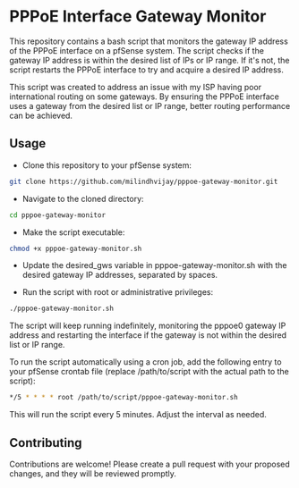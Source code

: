 # PPPoE Interface Gateway Monitor

This repository contains a bash script that monitors the gateway IP address of the PPPoE interface on a pfSense system. The script checks if the gateway IP address is within the desired list of IPs or IP range. If it's not, the script restarts the PPPoE interface to try and acquire a desired IP address.

This script was created to address an issue with my ISP having poor international routing on some gateways. By ensuring the PPPoE interface uses a gateway from the desired list or IP range, better routing performance can be achieved.


## Usage

* Clone this repository to your pfSense system:

```bash
git clone https://github.com/milindhvijay/pppoe-gateway-monitor.git
```

* Navigate to the cloned directory:

```bash
cd pppoe-gateway-monitor
```

* Make the script executable:

```bash
chmod +x pppoe-gateway-monitor.sh
```

* Update the desired_gws variable in pppoe-gateway-monitor.sh with the desired gateway IP addresses, separated by spaces.

* Run the script with root or administrative privileges:

```bash
./pppoe-gateway-monitor.sh
```

The script will keep running indefinitely, monitoring the pppoe0 gateway IP address and restarting the interface if the gateway is not within the desired list or IP range.

To run the script automatically using a cron job, add the following entry to your pfSense crontab file (replace /path/to/script with the actual path to the script):

```bash
*/5 * * * * root /path/to/script/pppoe-gateway-monitor.sh
```

This will run the script every 5 minutes. Adjust the interval as needed.
## Contributing

Contributions are welcome! Please create a pull request with your proposed changes, and they will be reviewed promptly.

